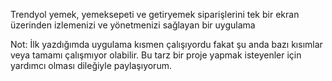 Trendyol yemek, yemeksepeti ve getiryemek siparişlerini tek bir ekran üzerinden izlemenizi ve yönetmenizi sağlayan bir uygulama

Not: İlk yazdığımda uygulama kısmen çalışıyordu fakat şu anda bazı kısımlar veya tamamı çalışmıyor olabilir. Bu tarz bir proje yapmak isteyenler için yardımcı olması dileğiyle paylaşıyorum.
